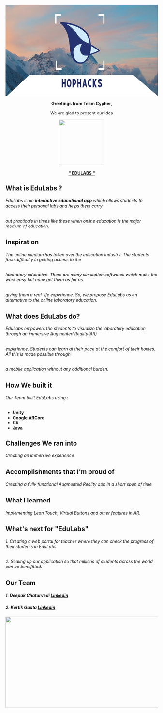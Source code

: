
<img src="https://github.com/deepakchaturvedifzd/HTNE_SUBMISSION_NAV_AR/blob/master/README%20files/HOPHACKS.png" height=300 width=820></img>

<p align=center><b> Greetings from Team Cypher, </b></p>
<p align=center> We are glad to present our idea </p>

<p align=center><img src="https://github.com/thisiskartikgupta/EduLabs-Team-Cyphers-HopHacks20/blob/master/README%20files/edlabs_logo.png" height=150 width=150 ></img></p>
<p align=center> <b><u> " EDULABS " </b></u></p>

## What is EduLabs ?
###### EduLabs is an __interactive educational app__ which allows students to access their personal labs and helps them carry
###### out practicals in times like these when online education is the major medium of education.

## Inspiration 
###### The online medium has taken over the education industry. The students face difficulty in getting access to the 
###### laboratory education. There are many simulation softwares which make the work easy but none get them as far as 
###### giving them a real-life experience. So, we propose EduLabs as an alternative to the online laboratory education.

## What does EduLabs do?
###### EduLabs empowers the students to visualize the laboratory education through an immersive Augmented Reality(AR)
###### experience. Students can learn at their pace at the comfort of their homes. All this is made possible through 
###### a mobile application without any additional burden.

## How We built it
###### Our Team built EduLabs using  :
<ul>
  <li> <b>Unity</b> </li>
  <li> <b>Google ARCore </b> </li>
  <li> <b>C# </b></li>
  <li> <b>Java</b></li>
</ul>

## Challenges We ran into
###### Creating an immersive experience 

## Accomplishments that I'm proud of
###### Creating a fully functional Augmented Reality app in a short span of time

## What I learned
###### Implementing Lean Touch, Virtual Buttons and other features in AR.

## What's next for "EduLabs"
###### 1. Creating a web portal for teacher where they can check the progress of their students in EduLabs.
###### 2. Scaling up our application so that millions of students across the world can be benefitted.

##   Our Team
##### 1. Deepak Chaturvedi <a href="https://www.linkedin.com/in/deepak-chaturvedi-467a9b194/">Linkedin</a>
##### 2. Kartik Gupta <a href="https://www.linkedin.com/in/thisiskartikgupta/">Linkedin</a>
<img src="https://github.com/thisiskartikgupta/EduLabs-Team-Cyphers-HopHacks20/blob/master/README%20files/END.png" height=300 width=820></img>
